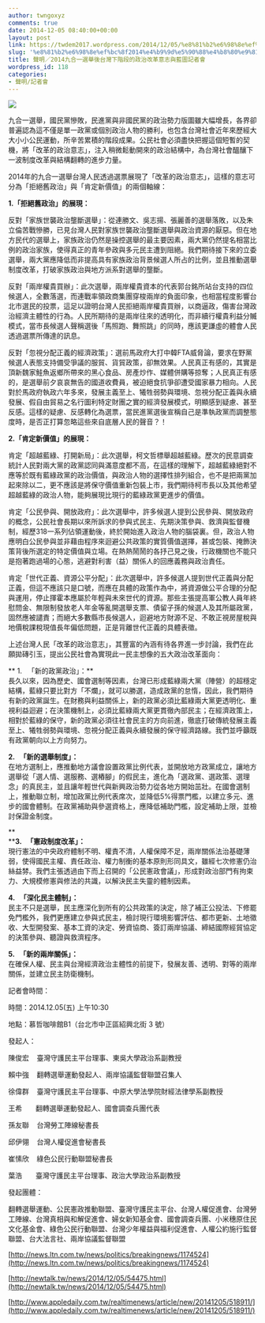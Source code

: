 ```yaml
---
author: twngoxyz
comments: true
date: 2014-12-05 08:40:00+00:00
layout: post
link: https://twdem2017.wordpress.com/2014/12/05/%e8%81%b2%e6%98%8e%ef%bc%8f2014%e4%b9%9d%e5%90%88%e4%b8%80%e9%81%b8%e8%88%89%e5%be%8c%e5%8f%b0%e7%81%a3%e4%b8%8b%e9%9a%8e%e6%ae%b5%e7%9a%84%e6%94%bf%e6%b2%bb%e6%94%b9%e9%9d%a9%e6%84%8f%e5%bf%97/
slug: '%e8%81%b2%e6%98%8e%ef%bc%8f2014%e4%b9%9d%e5%90%88%e4%b8%80%e9%81%b8%e8%88%89%e5%be%8c%e5%8f%b0%e7%81%a3%e4%b8%8b%e9%9a%8e%e6%ae%b5%e7%9a%84%e6%94%bf%e6%b2%bb%e6%94%b9%e9%9d%a9%e6%84%8f%e5%bf%97'
title: 聲明／2014九合一選舉後台灣下階段的政治改革意志與藍圖記者會
wordpress_id: 118
categories:
- 聲明/記者會
---
```


[![](https://twdem2017.files.wordpress.com/2014/12/661da-modified.jpg?w=300)](https://twdem2017.files.wordpress.com/2014/12/661da-modified.jpg)

  


九合一選舉，國民黨慘敗，民進黨與非國民黨的政治勢力版圖雖大幅增長，各界卻普遍認為這不僅是單一政黨或個別政治人物的勝利，也包含台灣社會近年來歷經大大小小公民運動，所辛苦累積的階段成果。公民社會必須盡快把握這個短暫的契機，將「改革的政治意志」，注入稍微鬆動開來的政治結構中，為台灣社會醞釀下一波制度改革與結構翻轉的進步力量。

2014年的九合一選舉台灣人民透過選票展現了「改革的政治意志」，這樣的意志可分為「拒絕舊政治」與「肯定新價值」的兩個軸線：  
  


**1.「拒絕舊政治」的展現：**

  
反對「家族世襲政治壟斷選舉」：從連勝文、吳志揚、張麗善的選舉落敗，以及朱立倫苦戰慘勝，已見台灣人民對家族世襲政治壟斷選舉與政治資源的厭惡。但在地方民代的選舉上，家族政治仍然是操控選舉的最主要因素，兩大黨仍然提名相當比例的政治家族，使得真正的青年參政與多元民主遭到阻絕。我們期待接下來的立委選舉，兩大黨應降低而非提高具有家族政治背景候選人所占的比例，並且推動選舉制度改革，打破家族政治與地方派系對選舉的壟斷。

  
反對「兩岸權貴買辦」：此次選舉，兩岸權貴資本的代表郭台銘所站台支持的四位候選人，全數落選，而連戰率領政商集團穿梭兩岸的負面印象，也相當程度影響台北市選民的投票，這足以證明台灣人民拒絕兩岸權貴買辦，以商逼政，傷害台灣政治經濟主體性的行為。人民所期待的是兩岸往來的透明化，而非續行權貴利益分贓模式，當市長候選人聲稱選後「馬照跑、舞照跳」的同時，應該更謙虛的體會人民透過選票所傳達的訊息。

  
反對「忽視分配正義的經濟政策」：選前馬政府大打中韓FTA威脅論，要求在野黨候選人表態支持備受爭議的服貿、貨貿政策，卻無效果。人民真正有感的，其實是頂新魏家鮭魚返鄉所帶來的黑心食品、房產炒作、媒體併購等掠奪；人民真正有感的，是選舉前夕哀哀無告的國道收費員，被迫絕食抗爭卻遭受國家暴力相向。人民對於馬政府執政六年多來，發展主義至上、犧牲弱勢與環境、忽視分配正義與永續發展、假自由貿易之名行圖利特定財團之實的經濟發展模式，明顯感到疑慮、甚至反感。這樣的疑慮、反感轉化為選票，當民進黨選後宣稱自己是準執政黨而調整態度時，是否正打算忽略這些來自底層人民的聲音？！  
  


**2.「肯定新價值」的展現：**

  
肯定「超越藍綠、打開新局」：此次選舉，柯文哲標舉超越藍綠。歷次的民意調查統計人民對兩大黨的政黨認同與滿意度都不高，在這樣的理解下，超越藍綠絕對不應等於既有藍綠政黨的政治價值，與政治人物的選擇性排列組合，也不是把兩黨加起來除以二，更不應該是將保守價值重新包裝上市，我們期待柯市長以及其他希望超越藍綠的政治人物，能夠展現比現行的藍綠政黨更進步的價值。

  
肯定「公民參與、開放政府」：此次選舉中，許多候選人提到公民參與、開放政府的概念，公民社會長期以來所訴求的參與式民主、先期決策參與、救濟與監督機制，經歷318一系列佔領運動後，終於開始進入政治人物的腦袋裏。但，政治人物應明白公民參與並非藉由程序來迴避公共政策的實質價值選擇，甚或包裝、掩飾決策背後所選定的特定價值與立場。在熱熱鬧鬧的各抒己見之後，行政機關也不能只是抱著跑過場的心態，逃避對利害（益）關係人的回應義務與政治責任。

  
肯定「世代正義、資源公平分配」：此次選舉中，許多候選人提到世代正義與分配正義，但這不應該只是口號，而應在具體的政策作為中，將資源做公平合理的分配與運用，停止揮霍本應屬於年輕與未來世代的資源。那些主張提高軍公教人員年終慰問金、無限制發放老人年金等亂開選舉支票、債留子孫的候選人及其所屬政黨，固然應被譴責；而絕大多數縣市長候選人，迴避地方財源不足、不敢正視房屋稅與地價稅課稅現值長年偏低問題，正是背離世代正義的具體表徵。

上述台灣人民「改革的政治意志」，其豐富的內涵有待各界進一步討論，我們在此願拋磚引玉，提出公民社會為實現此一民主想像的五大政治改革面向：  
  


** 1.   「新的政黨政治」：**  
長久以來，因為歷史、國會選制等因素，台灣已形成藍綠兩大黨（陣營）的超穩定結構，藍綠只要比對方「不爛」，就可以勝選，造成政黨的怠惰，因此，我們期待有新的政黨誕生。在財務與利益關係上，新的政黨必須比藍綠兩大黨更透明化、重視利益迴避；在決策機制上，必須比藍綠兩大黨更貫徹內部民主；在經濟政策上，相對於藍綠的保守，新的政黨必須往社會民主的方向前進，徹底打破傳統發展主義至上、犧牲弱勢與環境、忽視分配正義與永續發展的保守經濟路線。我們並呼籲既有政黨朝向以上方向努力。

  
**2.   「新的選舉制度」：**  
在地方選制上，應推動地方議會設置政黨比例代表，並開放地方政黨成立，讓地方選舉從「選人情、選服務、選樁腳」的假民主，進化為「選政黨、選政策、選理念」的真民主，並且讓年輕世代與新興政治勢力從各地方開始茁壯。在國會選制上，推動聯立制，增加政黨比例代表席次，並降低5%得票門檻，以建立多元、進步的國會體制。在政黨補助與參選資格上，應降低補助門檻，設定補助上限，並檢討保證金制度。

**  
****3.   「憲政制度改革」：**  
現行憲法的中央政府體制不明、權責不清，人權保障不足，兩岸關係法治基礎薄弱，使得國民主權、責任政治、權力制衡的基本原則形同具文，雖經七次修憲仍治絲益棼。我們主張透過由下而上召開的「公民憲政會議」，形成對政治部門有拘束力、大規模修憲與修法的共識，以解決民主失靈的體制因素。  
  


**4.   「深化民主體制」：**  
民主不只是選舉，民主應深化到所有的公共政策的決定，除了補正公投法、下修罷免門檻外，我們更應建立參與式民主，檢討現行環境影響評估、都市更新、土地徵收、大型開發案、基本工資的決定、勞資協商、簽訂兩岸協議、締結國際經貿協定的決策參與、聽證與救濟程序。

  
**5.   「新的兩岸關係」：**  
在確保人權、民主與台灣經濟政治主體性的前提下，發展友善、透明、對等的兩岸關係，並建立民主防衛機制。  
  


記者會時間：

時間：2014.12.05(五) 上午10:30

地點：慕哲咖啡館B1（台北市中正區紹興北街 3 號）

發起人：

陳俊宏    臺灣守護民主平台理事、東吳大學政治系副教授

賴中強    翻轉選舉運動發起人、兩岸協議監督聯盟召集人

徐偉群    臺灣守護民主平台理事、中原大學法學院財經法律學系副教授

王希       翻轉選舉運動發起人、國會調查兵團代表

孫友聯    台灣勞工陣線秘書長

邱伊翎    台灣人權促進會秘書長

崔愫欣    綠色公民行動聯盟秘書長

葉浩       臺灣守護民主平台理事、政治大學政治系副教授

發起團體：

翻轉選舉運動、公民憲政推動聯盟、臺灣守護民主平台、台灣人權促進會、台灣勞工陣線、台灣真相與和解促進會、婦女新知基金會、國會調查兵團、小米穗原住民文化基金會、綠色公民行動聯盟、台灣少年權益與福利促進會、人權公約施行監督聯盟、台大法言社、兩岸協議監督聯盟  
  


[http://news.ltn.com.tw/news/politics/breakingnews/1174524](http://news.ltn.com.tw/news/politics/breakingnews/1174524)

[http://newtalk.tw/news/2014/12/05/54475.html](http://newtalk.tw/news/2014/12/05/54475.html)

[http://www.appledaily.com.tw/realtimenews/article/new/20141205/518911/](http://www.appledaily.com.tw/realtimenews/article/new/20141205/518911/)
